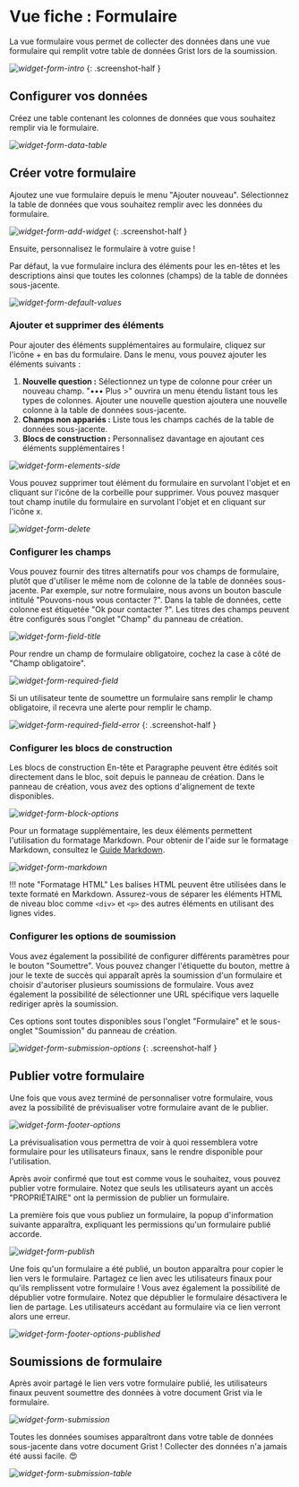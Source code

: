 # Vue fiche : Formulaire

La vue formulaire vous permet de collecter des données dans une vue formulaire qui remplit votre table de données Grist lors de la soumission.

*![widget-form-intro](images/widget-form/widget-form-intro.png)*
{: .screenshot-half }

## Configurer vos données

Créez une table contenant les colonnes de données que vous souhaitez remplir via le formulaire.

*![widget-form-data-table](images/widget-form/widget-form-data-table.png)*

## Créer votre formulaire

Ajoutez une vue formulaire depuis le menu "Ajouter nouveau". Sélectionnez la table de données que vous souhaitez remplir avec les données du formulaire.

*![widget-form-add-widget](images/widget-form/widget-form-add-widget.png)*
{: .screenshot-half }

Ensuite, personnalisez le formulaire à votre guise !

Par défaut, la vue formulaire inclura des éléments pour les en-têtes et les descriptions ainsi que toutes les colonnes (champs) de la table de données sous-jacente.

*![widget-form-default-values](images/widget-form/widget-form-default-values.png)*

### Ajouter et supprimer des éléments

Pour ajouter des éléments supplémentaires au formulaire, cliquez sur l'icône + en bas du formulaire. Dans le menu, vous pouvez ajouter les éléments suivants :

1. **Nouvelle question :** Sélectionnez un type de colonne pour créer un nouveau champ. "••• Plus >" ouvrira un menu étendu listant tous les types de colonnes. Ajouter une nouvelle question ajoutera une nouvelle colonne à la table de données sous-jacente.
2. **Champs non appariés :** Liste tous les champs cachés de la table de données sous-jacente.
3. **Blocs de construction :** Personnalisez davantage en ajoutant ces éléments supplémentaires !

*![widget-form-elements-side](images/widget-form/widget-form-elements-side.png)*

Vous pouvez supprimer tout élément du formulaire en survolant l'objet et en cliquant sur l'icône de la corbeille pour supprimer. Vous pouvez masquer tout champ inutile du formulaire en survolant l'objet et en cliquant sur l'icône x.

*![widget-form-delete](images/widget-form/widget-form-delete.png)*

### Configurer les champs

Vous pouvez fournir des titres alternatifs pour vos champs de formulaire, plutôt que d'utiliser le même nom de colonne de la table de données sous-jacente. Par exemple, sur notre formulaire, nous avons un bouton bascule intitulé "Pouvons-nous vous contacter ?". Dans la table de données, cette colonne est étiquetée "Ok pour contacter ?". Les titres des champs peuvent être configurés sous l'onglet "Champ" du panneau de création.

*![widget-form-field-title](images/widget-form/widget-form-field-title.png)*

Pour rendre un champ de formulaire obligatoire, cochez la case à côté de "Champ obligatoire".

*![widget-form-required-field](images/widget-form/widget-form-required-field.png)*

Si un utilisateur tente de soumettre un formulaire sans remplir le champ obligatoire, il recevra une alerte pour remplir le champ.

*![widget-form-required-field-error](images/widget-form/widget-form-required-field-error.png)*
{: .screenshot-half }

### Configurer les blocs de construction

Les blocs de construction En-tête et Paragraphe peuvent être édités soit directement dans le bloc, soit depuis le panneau de création. Dans le panneau de création, vous avez des options d'alignement de texte disponibles.

*![widget-form-block-options](images/widget-form/widget-form-block-options.png)*

Pour un formatage supplémentaire, les deux éléments permettent l'utilisation du formatage Markdown. Pour obtenir de l'aide sur le formatage Markdown, consultez le [Guide Markdown](https://www.markdownguide.org/basic-syntax/).

*![widget-form-markdown](images/widget-form/widget-form-markdown.png)*

!!! note "Formatage HTML"
    Les balises HTML peuvent être utilisées dans le texte formaté en Markdown. Assurez-vous de séparer les éléments HTML de niveau bloc comme `<div>` et `<p>` des autres éléments en utilisant des lignes vides.

### Configurer les options de soumission

Vous avez également la possibilité de configurer différents paramètres pour le bouton "Soumettre". Vous pouvez changer l'étiquette du bouton, mettre à jour le texte de succès qui apparaît après la soumission d'un formulaire et choisir d'autoriser plusieurs soumissions de formulaire. Vous avez également la possibilité de sélectionner une URL spécifique vers laquelle rediriger après la soumission.

Ces options sont toutes disponibles sous l'onglet "Formulaire" et le sous-onglet "Soumission" du panneau de création.

*![widget-form-submission-options](images/widget-form/widget-form-submission-options.png)*
{: .screenshot-half }

## Publier votre formulaire

Une fois que vous avez terminé de personnaliser votre formulaire, vous avez la possibilité de prévisualiser votre formulaire avant de le publier.

*![widget-form-footer-options](images/widget-form/widget-form-footer-options.png)*

La prévisualisation vous permettra de voir à quoi ressemblera votre formulaire pour les utilisateurs finaux, sans le rendre disponible pour l'utilisation.

Après avoir confirmé que tout est comme vous le souhaitez, vous pouvez publier votre formulaire. Notez que seuls les utilisateurs ayant un accès "PROPRIÉTAIRE" ont la permission de publier un formulaire.

La première fois que vous publiez un formulaire, la popup d'information suivante apparaîtra, expliquant les permissions qu'un formulaire publié accorde.

*![widget-form-publish](images/widget-form/widget-form-publish.png)*

Une fois qu'un formulaire a été publié, un bouton apparaîtra pour copier le lien vers le formulaire. Partagez ce lien avec les utilisateurs finaux pour qu'ils remplissent votre formulaire ! Vous avez également la possibilité de dépublier votre formulaire. Notez que dépublier le formulaire désactivera le lien de partage. Les utilisateurs accédant au formulaire via ce lien verront alors une erreur.

*![widget-form-footer-options-published](images/widget-form/widget-form-footer-options-published.png)*

## Soumissions de formulaire

Après avoir partagé le lien vers votre formulaire publié, les utilisateurs finaux peuvent soumettre des données à votre document Grist via le formulaire.

*![widget-form-submission](images/widget-form/widget-form-submission.png)*

Toutes les données soumises apparaîtront dans votre table de données sous-jacente dans votre document Grist ! Collecter des données n'a jamais été aussi facile. 😍

*![widget-form-submission-table](images/widget-form/widget-form-submission-table.png)*